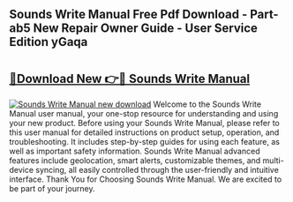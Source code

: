## Sounds Write Manual Free Pdf Download - Part-ab5 New Repair Owner Guide - User Service Edition yGaqa

# <h2><a href="http://bc3189.oget.top/?id=Sounds+Write+Manual">🔗Download New 👉🔴 Sounds Write Manual</a></h2>

[![Sounds Write Manual new download](https://i.imgur.com/5g1atiW.png)](http://bc3189.oget.top/?id=Sounds+Write+Manual)
Welcome to the Sounds Write Manual user manual, your one-stop resource for understanding and using your new product. Before using your Sounds Write Manual, please refer to this user manual for detailed instructions on product setup, operation, and troubleshooting. It includes step-by-step guides for using each feature, as well as important safety information. Sounds Write Manual advanced features include geolocation, smart alerts, customizable themes, and multi-device syncing, all easily controlled through the user-friendly and intuitive interface. Thank You for Choosing Sounds Write Manual. We are excited to be part of your journey.
